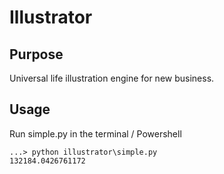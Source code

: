 # Illustrator

## Purpose
Universal life illustration engine for new business.

## Usage
Run simple.py in the terminal / Powershell

```
...> python illustrator\simple.py
132184.0426761172
```